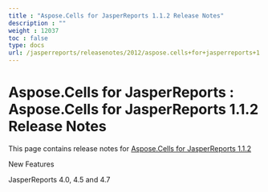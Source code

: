 ```yaml
---
title : "Aspose.Cells for JasperReports 1.1.2 Release Notes" 
description : "" 
weight : 12037 
toc : false
type: docs
url: /jasperreports/releasenotes/2012/aspose.cells+for+jasperreports+1.1.2+release+notes/
---
```


# Aspose.Cells for JasperReports : Aspose.Cells for JasperReports 1.1.2 Release Notes


This page contains release notes for [Aspose.Cells for JasperReports 1.1.2](http://www.aspose.com/downloads/cells/jasperreports/new-releases/aspose.cells-for-jasperreports-1.1.2/)

New Features

JasperReports 4.0, 4.5 and 4.7


